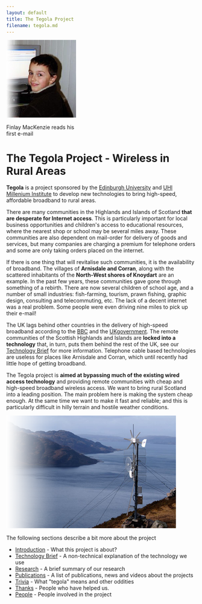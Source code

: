 ```yaml
---
layout: default
title: The Tegola Project
filename: tegola.md
---
```


<div class="image-frame image-float-right"> 
  <div class="image-inner" style="width: 187px;">
     <img src="/media/finlay.jpg" alt="Finlay Mackenzie" />
     <p>Finlay MacKenzie reads his first e-mail</p>
  </div>
</div>

The Tegola Project - Wireless in Rural Areas
============================================

**Tegola** is a project sponsored by the
[Edinburgh University](http://www.ed.ac.uk) and 
[UHI Millenium Institute](http://www.uhi.ac.uk/) to develop new
technologies to bring high-speed, affordable broadband to rural areas.

There are many communities in the Highlands and Islands of Scotland
**that are desperate for Internet access**. This is particularly
important for local business opportunities and children's access to
educational resources, where the nearest shop or school may be several
miles away. These communities are also dependent on mail-order for
delivery of goods and services, but many companies are charging a
premium for telephone orders and some are only taking orders placed on
the internet.

If there is one thing that will revitalise such communities, it is the
availability of broadband.  The villages of **Arnisdale and
Corran**, along with the scattered inhabitants of the **North-West
shores of Knoydart** are an example.  In the past few years, these
communities gave gone through something of a rebirth.  There are now
several children of school age, and a number of small industries:
fish-farming, tourism, prawn fishing, graphic design, consulting and
telecommuting, etc.  The lack of a decent internet was a real
problem. Some people were even driving nine miles to pick up their
e-mail!

The UK lags behind other countries in the delivery of high-speed
broadband according to the
[BBC](http://news.bbc.co.uk/1/hi/technology/2313239.stm) and the
[UKgovernment](http://www.vnunet.com/vnunet/news/2199013/uk-falling-behind-broadband).
The remote communities of the Scottish Highlands and Islands are
**locked into a technology** that, in turn, puts them behind the rest
of the UK, see our [Technology Brief] for more information.
Telephone cable based technologies are useless for places like
Arnisdale and Corran, which until recently had little hope of getting
broadband.

The Tegola project is **aimed at bypassing much of the existing wired
access technology** and providing remote communities with cheap and
high-speed broadband wireless access. We want to bring rural Scotland
into a leading position.  The main problem here is making the system
cheap enough.  At the same time we want to make it fast and reliable;
and this is particularly difficult in hilly terrain and hostile
weather conditions.

<div class="image-float-right"> 
  <img src="/media/mast-example.png" alt="Mast Example" />
</div>

The following sections describe a bit more about the project

* [Introduction] - What this project is about?
* [Technology Brief] - A non-technical explanation of the technology we use
* [Research] - A brief summary of our research
* [Publications] - A list of publications, news and videos about the projects
* [Trivia] - What "tegola" means and other oddities
* [Thanks] - People who have helped us.
* [People] - People involved in the project

[Introduction]: intro.html
[Technology Brief]: technology.html
[Research]: research.html
[Publications]: publications.html
[Trivia]: trivia.html
[Thanks]: thanks.html
[People]: people.html
